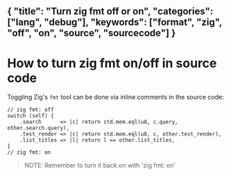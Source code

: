 {
  "title": "Turn zig fmt off or on",
  "categories": ["lang", "debug"],
  "keywords": ["format", "zig", "off", "on", "source", "sourcecode"]
}
---

# How to turn zig fmt on/off in source code

Toggling Zig's `fmt` tool can be done via inline comments in the source code:

```zig
// zig fmt: off
switch (self) {
    .search      => |c| return std.mem.eql(u8, c.query, other.search.query),
    .test_render => |c| return std.mem.eql(u8, c, other.test_render),
    .list_titles => |l| return l == other.list_titles,
}
// zig fmt: on
```

> NOTE: Remember to turn it back on with 'zig fmt: on'
